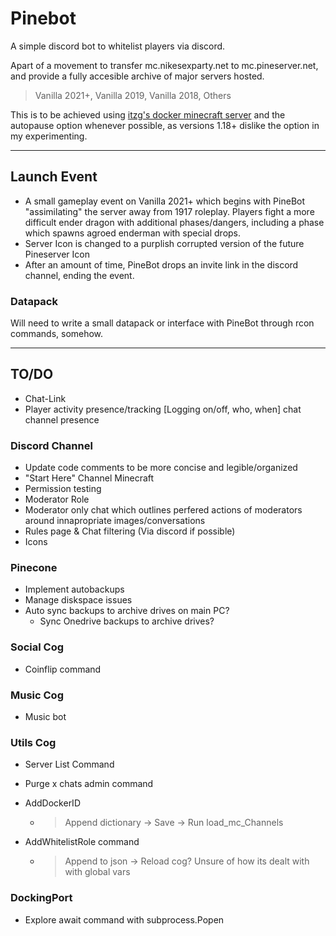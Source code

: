 # Pinebot

A simple discord bot to whitelist players via discord.

Apart of a movement to transfer mc.nikesexparty.net to mc.pineserver.net, and provide a fully accesible archive of major servers hosted.

> Vanilla 2021+,
> Vanilla 2019,
> Vanilla 2018,
> Others

This is to be achieved using [itzg's docker minecraft server](https://github.com/itzg/docker-minecraft-server) and the autopause option whenever possible, as versions 1.18+ dislike the option in my experimenting.

---

## Launch Event

- A small gameplay event on Vanilla 2021+ which begins with PineBot "assimilating" the server away from 1917 roleplay. Players fight a more difficult ender dragon with additional phases/dangers, including a phase which spawns agroed enderman with special drops.
- Server Icon is changed to a purplish corrupted version of the future Pineserver Icon
- After an amount of time, PineBot drops an invite link in the discord channel, ending the event.
  
### Datapack

Will need to write a small datapack or interface with PineBot through rcon commands, somehow.

---

## TO/DO

- Chat-Link
- Player activity presence/tracking [Logging on/off, who, when] chat channel presence

### Discord Channel

- Update code comments to be more concise and legible/organized
- "Start Here" Channel Minecraft
- Permission testing
- Moderator Role
- Moderator only chat which outlines perfered actions of moderators around innapropriate images/conversations
- Rules page & Chat filtering (Via discord if possible)
- Icons

### Pinecone

- Implement autobackups
- Manage diskspace issues
- Auto sync backups to archive drives on main PC?
  - Sync Onedrive backups to archive drives?

### Social Cog

- Coinflip command

### Music Cog

- Music bot

### Utils Cog

- Server List Command
- Purge x chats admin command
- AddDockerID
  - > Append dictionary -> Save -> Run load_mc_Channels

- AddWhitelistRole command
  - > Append to json -> Reload cog? Unsure of how its dealt with with global vars
  
### DockingPort

- Explore await command with subprocess.Popen
